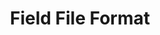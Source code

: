 ---
permalink: /technical-reference/field/field-file-format/index/
layout: default
title: Field File Format
parent: Field
nav_order: 1
---